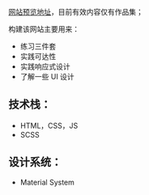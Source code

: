 [网站预览地址](https://jiiiong.github.io/portfolio/)，目前有效内容仅有作品集；

构建该网站主要用来：
- 练习三件套
- 实践可达性
- 实践响应式设计
- 了解一些 UI 设计

## 技术栈：
- HTML，CSS，JS
- SCSS

## 设计系统：
- Material System